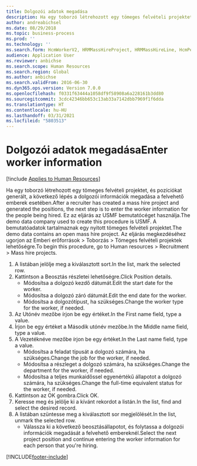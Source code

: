 ```yaml
---
title: Dolgozói adatok megadása
description: Ha egy toborzó létrehozott egy tömeges felvételi projektet, és pozíciókat generált, a következő lépés a dolgozói információk megadása a felvehető emberek esetében.
author: andreabichsel
ms.date: 08/29/2018
ms.topic: business-process
ms.prod: ''
ms.technology: ''
ms.search.form: HcmWorkerV2, HRMMassHireProject, HRMMassHireLine, HcmPersonnelManagementWorkspace
audience: Application User
ms.reviewer: anbichse
ms.search.scope: Human Resources
ms.search.region: Global
ms.author: anbichse
ms.search.validFrom: 2016-06-30
ms.dyn365.ops.version: Version 7.0.0
ms.openlocfilehash: f0331f63444a1058df9f58908a6a228161b3dd80
ms.sourcegitcommit: 3cdc42346bb653c13ab33a7142dbb7969f1f6dda
ms.translationtype: HT
ms.contentlocale: hu-HU
ms.lasthandoff: 03/31/2021
ms.locfileid: "5803513"
---
```

# <a name="enter-worker-information"></a><span data-ttu-id="ebbb4-103">Dolgozói adatok megadása</span><span class="sxs-lookup"><span data-stu-id="ebbb4-103">Enter worker information</span></span>

[!include [Applies to Human Resources](../includes/applies-to-hr.md)]



<span data-ttu-id="ebbb4-104">Ha egy toborzó létrehozott egy tömeges felvételi projektet, és pozíciókat generált, a következő lépés a dolgozói információk megadása a felvehető emberek esetében.</span><span class="sxs-lookup"><span data-stu-id="ebbb4-104">After a recruiter has created a mass hire project and generated the positions, the next step is to enter the worker information for the people being hired.</span></span> <span data-ttu-id="ebbb4-105">Ez az eljárás az USMF bemutatócéget használja.</span><span class="sxs-lookup"><span data-stu-id="ebbb4-105">The demo data company used to create this procedure is USMF.</span></span> <span data-ttu-id="ebbb4-106">A bemutatóadatok tartalmaznak egy nyitott tömeges felvételi projektet.</span><span class="sxs-lookup"><span data-stu-id="ebbb4-106">The demo data contains an open mass hire project.</span></span> <span data-ttu-id="ebbb4-107">Az eljárás megkezdéséhez ugorjon az Emberi erőforrások > Toborzás > Tömeges felvételi projektek lehetőségre.</span><span class="sxs-lookup"><span data-stu-id="ebbb4-107">To begin this procedure, go to Human resources > Recruitment > Mass hire projects.</span></span>

1. <span data-ttu-id="ebbb4-108">A listában jelölje meg a kiválasztott sort.</span><span class="sxs-lookup"><span data-stu-id="ebbb4-108">In the list, mark the selected row.</span></span>
2. <span data-ttu-id="ebbb4-109">Kattintson a Beosztás részletei lehetőségre.</span><span class="sxs-lookup"><span data-stu-id="ebbb4-109">Click Position details.</span></span>
    * <span data-ttu-id="ebbb4-110">Módosítsa a dolgozó kezdő dátumát.</span><span class="sxs-lookup"><span data-stu-id="ebbb4-110">Edit the start date for the worker.</span></span>  
    * <span data-ttu-id="ebbb4-111">Módosítsa a dolgozó záró dátumát.</span><span class="sxs-lookup"><span data-stu-id="ebbb4-111">Edit the end date for the worker.</span></span>  
    * <span data-ttu-id="ebbb4-112">Módosítsa a dolgozótípust, ha szükséges.</span><span class="sxs-lookup"><span data-stu-id="ebbb4-112">Change the worker type for the worker, if needed.</span></span>  
3. <span data-ttu-id="ebbb4-113">Az Utónév mezőbe írjon be egy értéket.</span><span class="sxs-lookup"><span data-stu-id="ebbb4-113">In the First name field, type a value.</span></span>
4. <span data-ttu-id="ebbb4-114">Írjon be egy értéket a Második utónév mezőbe.</span><span class="sxs-lookup"><span data-stu-id="ebbb4-114">In the Middle name field, type a value.</span></span>
5. <span data-ttu-id="ebbb4-115">A Vezetéknéve mezőbe írjon be egy értéket.</span><span class="sxs-lookup"><span data-stu-id="ebbb4-115">In the Last name field, type a value.</span></span>
    * <span data-ttu-id="ebbb4-116">Módosítsa a feladat típusát a dolgozó számára, ha szükséges.</span><span class="sxs-lookup"><span data-stu-id="ebbb4-116">Change the job for the worker, if needed.</span></span>  
    * <span data-ttu-id="ebbb4-117">Módosítsa a részleget a dolgozó számára, ha szükséges.</span><span class="sxs-lookup"><span data-stu-id="ebbb4-117">Change the department for the worker, if needed.</span></span>  
    * <span data-ttu-id="ebbb4-118">Módosítsa a teljes munkaidőssel egyenértékű állapotot a dolgozó számára, ha szükséges.</span><span class="sxs-lookup"><span data-stu-id="ebbb4-118">Change the full-time equivalent status for the worker, if needed.</span></span>  
6. <span data-ttu-id="ebbb4-119">Kattintson az OK gombra.</span><span class="sxs-lookup"><span data-stu-id="ebbb4-119">Click OK.</span></span>
7. <span data-ttu-id="ebbb4-120">Keresse meg és jelölje ki a kívánt rekordot a listán.</span><span class="sxs-lookup"><span data-stu-id="ebbb4-120">In the list, find and select the desired record.</span></span>
8. <span data-ttu-id="ebbb4-121">A listában szüntesse meg a kiválasztott sor megjelölését.</span><span class="sxs-lookup"><span data-stu-id="ebbb4-121">In the list, unmark the selected row.</span></span>
    * <span data-ttu-id="ebbb4-122">Válassza ki a következő beosztásállapotot, és folytassa a dolgozói információk megadását a felvehető embereknél.</span><span class="sxs-lookup"><span data-stu-id="ebbb4-122">Select the next project position and continue entering the worker information for each person that you're hiring.</span></span>  



[!INCLUDE[footer-include](../includes/footer-banner.md)]